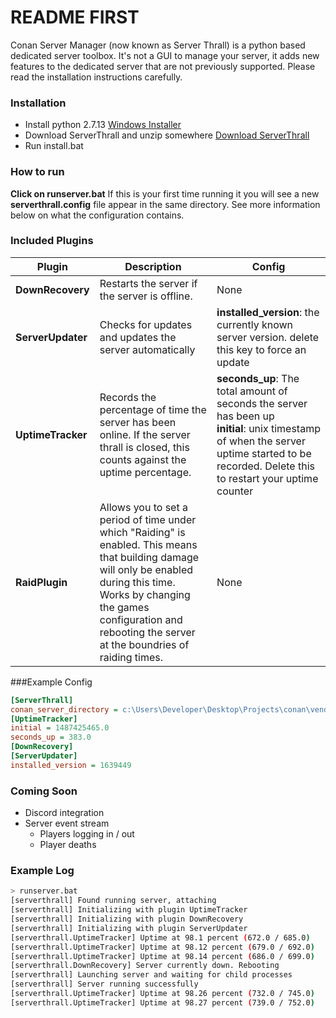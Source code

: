 # README FIRST

Conan Server Manager (now known as Server Thrall) is a python based dedicated server toolbox. It's not a GUI to manage your server, it adds new features to the dedicated server that are not previously supported. Please read the installation instructions carefully.

### Installation
* Install python 2.7.13 [Windows Installer](https://www.python.org/ftp/python/2.7.13/python-2.7.13.msi)
* Download ServerThrall and unzip somewhere [Download ServerThrall](https://github.com/NullSoldier/conan-server-manager/archive/master.zip)
* Run install.bat

### How to run
**Click on runserver.bat** If this is your first time running it you will see a new **serverthrall.config** file appear in the same directory. See more information below on what the configuration contains.

### Included Plugins
| Plugin | Description | Config |
| --- | --- | --- |
| **DownRecovery** | Restarts the server if the server is offline. | None |
| **ServerUpdater** | Checks for updates and updates the server automatically | **installed_version**: the currently known server version. delete this key to force an update |
| **UptimeTracker** | Records the percentage of time the server has been online. If the server thrall is closed, this counts against the uptime percentage. | **seconds_up**: The total amount of seconds the server has been up<br>**initial**:  unix timestamp of when the server uptime started to be recorded. Delete this to restart your uptime counter |
| **RaidPlugin** | Allows you to set a period of time under which "Raiding" is enabled. This means that building damage will only be enabled during this time. Works by changing the games configuration and rebooting the server at the boundries of raiding times. | None |

###Example Config
```ini
[ServerThrall]
conan_server_directory = c:\Users\Developer\Desktop\Projects\conan\vendor\server
[UptimeTracker]
initial = 1487425465.0
seconds_up = 383.0
[DownRecovery]
[ServerUpdater]
installed_version = 1639449
```

### Coming Soon
 * Discord integration
 * Server event stream
   * Players logging in / out
   * Player deaths
   
### Example Log
```sh
> runserver.bat
[serverthrall] Found running server, attaching
[serverthrall] Initializing with plugin UptimeTracker
[serverthrall] Initializing with plugin DownRecovery
[serverthrall] Initializing with plugin ServerUpdater
[serverthrall.UptimeTracker] Uptime at 98.1 percent (672.0 / 685.0)
[serverthrall.UptimeTracker] Uptime at 98.12 percent (679.0 / 692.0)
[serverthrall.UptimeTracker] Uptime at 98.14 percent (686.0 / 699.0)
[serverthrall.DownRecovery] Server currently down. Rebooting
[serverthrall] Launching server and waiting for child processes
[serverthrall] Server running successfully
[serverthrall.UptimeTracker] Uptime at 98.26 percent (732.0 / 745.0)
[serverthrall.UptimeTracker] Uptime at 98.27 percent (739.0 / 752.0)
```
